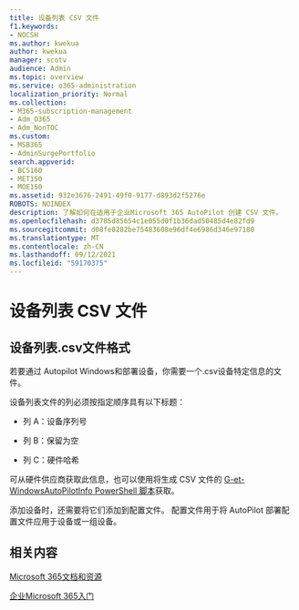 ```yaml
---
title: 设备列表 CSV 文件
f1.keywords:
- NOCSH
ms.author: kwekua
author: kwekua
manager: scotv
audience: Admin
ms.topic: overview
ms.service: o365-administration
localization_priority: Normal
ms.collection:
- M365-subscription-management
- Adm_O365
- Adm_NonTOC
ms.custom:
- MSB365
- AdminSurgePortfolio
search.appverid:
- BCS160
- MET150
- MOE150
ms.assetid: 932e3676-2491-49f0-9177-d893d2f5276e
ROBOTS: NOINDEX
description: 了解如何在适用于企业Microsoft 365 AutoPilot 创建 CSV 文件。
ms.openlocfilehash: d3785d85654c1e055d0f1b36dad50485d4e82fd9
ms.sourcegitcommit: d08fe0282be75483608e96df4e6986d346e97180
ms.translationtype: MT
ms.contentlocale: zh-CN
ms.lasthandoff: 09/12/2021
ms.locfileid: "59170375"
---
```

# <a name="device-list-csv-file"></a>设备列表 CSV 文件

## <a name="device-list-csv-file-format"></a>设备列表.csv文件格式

若要通过 Autopilot Windows和部署设备，你需要一个.csv设备特定信息的文件。
  
设备列表文件的列必须按指定顺序具有以下标题：
  
- 列 A：设备序列号

- 列 B：保留为空

- 列 C：硬件哈希

可从硬件供应商获取此信息，也可以使用将生成 CSV 文件的 [G-et-WindowsAutoPilotInfo PowerShell 脚本](https://www.powershellgallery.com/packages/Get-WindowsAutoPilotInfo)获取。 

添加设备时，还需要将它们添加到配置文件。 配置文件用于将 AutoPilot 部署配置文件应用于设备或一组设备。
  
## <a name="related-content"></a>相关内容

[Microsoft 365文档和资源](../../index.yml)
  
[企业Microsoft 365入门](../../business-video/what-is-microsoft-365.md)